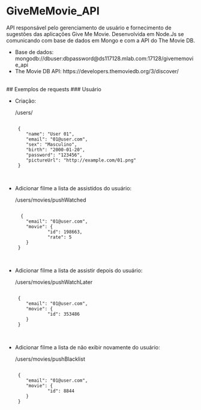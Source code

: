 # GiveMeMovie_API
<p>
API responsável pelo gerenciamento de usuário e fornecimento de sugestões das aplicações Give Me Movie. Desenvolvida em Node.Js se comunicando com base de dados em Mongo e com a API do The Movie DB.

<ul>
  <li>Base de dados: mongodb://dbuser:dbpassword@ds117128.mlab.com:17128/givememovie_api</li>
  <li>The Movie DB API: <a>https://developers.themoviedb.org/3/discover/</a></li>
</ul>
</p>

<br />
## Exemplos de requests
### Usuário

<ul>
<li>Criação:</li>
<p>
/users/
</p>
<p>
<code>
 {
    "name": "User 01",
    "email": "01@user.com",
    "sex": "Masculino",
    "birth": "2000-01-20",
    "password": "123456",
    "pictureUrl": "http://example.com/01.png"
 }
 </code>
 </p>
<br />

<li>Adicionar filme a lista de assistidos do usuário:</li>
<p>
/users/movies/pushWatched
</p>
<p>
<code>
  {
    "email": "01@user.com",
    "movie": {
    		"id": 198663,
    		"rate": 5
    }
 }
  </code>
 </p>
 <br />

<li>Adicionar filme a lista de assistir depois do usuário:</li>
<p>
/users/movies/pushWatchLater
</p>
<p>
<code>
 {
    "email": "01@user.com",
    "movie": {
    		"id": 353486
    }
 }
  </code>
 </p>
 <br />

<li>Adicionar filme a lista de não exibir novamente do usuário:</li>
<p>
/users/movies/pushBlacklist
</p>
<p>
<code>
 {
    "email": "01@user.com",
    "movie": {
    		"id": 8844
    }
 }
  </code>
 </p>
 <br />
 
 </ul>
 

